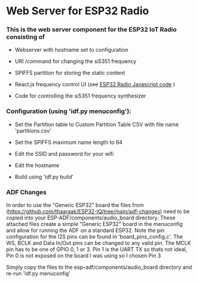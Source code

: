 # Web Server for ESP32 Radio

### This is the web server component for the ESP32 IoT Radio consisting of
    
* Webserver with hostname set to configuration
    
* URI /command for changing the si5351 frequency
    
* SPIFFS partition for storing the static content
    
* React.js frequency control UI (see [ESP32 Radio Javascript code](http://github.com/thaaraak/ESP32-Radio-js) )
    
* Code for controlling the si5351 frequency synthesizer


### Configuration (using 'idf.py menuconfig'):

* Set the Partition table to Custom Partition Table CSV with file name 'partitions.csv'

* Set the SPIFFS maximum name length to 64

* Edit the SSID and password for your wifi
    
* Edit the hostname
    
* Build using 'idf.py build'

### ADF Changes

In order to use the "Generic ESP32" board the files from (https://github.com/thaaraak/ESP32-IQ/tree/main/adf-changes) need to be copied into your ESP-ADF/components/audio_board directory. These attached files create a simple "Generic ESP32" board in the menuconfig and allow for running the ADF on a standard ESP32. Note the pin configuration for the I2S pins can be found in 'board_pins_config.c'. The WS, BCLK and Data In/Out pins can be changed to any valid pin. The MCLK pin has to be one of GPIO 0, 1 or 3. Pin 1 is the UART TX so thats not ideal, Pin 0 is not exposed on the board I was using so I chosen Pin 3

Simply copy the files to the esp-adf/components/audio_board directory and re-run 'idf.py menuconfig'
